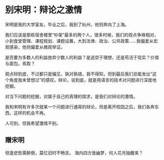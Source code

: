# 别宋明：辩论之激情

宋明是我的大学室友。毕业之后，我到了杭州，他则奔向了上海。

我们应该是那栋宿舍楼里“吵架”最多的两个人，很多时候，我们的观点争锋相对，小到食堂管理、课程规划、课题设置，大到法律、政治、公共政策……我偏爱从宏观感染，他则偏爱从微观举证。

是否要为多数人的利益放弃少数人的利益？是追崇于理想，还是苟活于现实？价值与面包，焉取？

观点辩到底，不过都只是偏见，孰对孰错，我不得知，但到最后我们总能发出“这个角度我未曾想过”的感叹。辩论，说到底，就是用语言的技术对问题进行深度地挖掘。

对当下问题的挖掘，对属于自己的真理的探求，是我们对辩论的激情。

我和宋明有许多次就某一个问题进行通宵的辩论，但是离开校园之后，我们各奔东西，这样的机会不再。

人可别，但我希望激情不别。

## 赠宋明

但逢悲愁需醉倒，莫忆旧时不畅言。
海内四方皆幽梦，何人花月独醒来？

